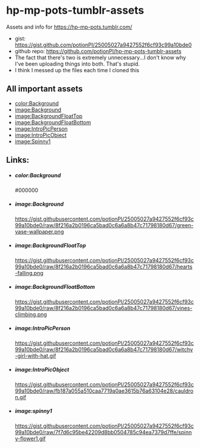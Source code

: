 # hp-mp-pots-tumblr-assets
Assets and info for https://hp-mp-pots.tumblr.com/
- gist: https://gist.github.com/potionPI/25005027a9427552f6cf93c99a10bde0
- github repo: https://github.com/potionPI/hp-mp-pots-tumblr-assets
- The fact that there's two is extremely unnecessary...I don't know why I've been uploading things into both. That's stupid.
- I think I messed up the files each time I cloned this

## All important assets
- [color:Background](#colorbackground)
- [image:Background](#imagebackground)
- [image:BackgroundFloatTop](#imagebackgroundfloattop)
- [image:BackgroundFloatBottom](#imagebackgroundfloatbottom)
- [image:IntroPicPerson](#imageintropicperson)
- [image:IntroPicObject](#imageintropicobject)
- [image:Spinny1](#imagespinny1)

## Links:
- ##### color:Background
  #000000

- ##### image:Background
  https://gist.githubusercontent.com/potionPI/25005027a9427552f6cf93c99a10bde0/raw/8f216a2b0196ca5bad0c6a6a8b47c71798180d67/green-vase-wallpaper.png

- ##### image:BackgroundFloatTop
  https://gist.githubusercontent.com/potionPI/25005027a9427552f6cf93c99a10bde0/raw/8f216a2b0196ca5bad0c6a6a8b47c71798180d67/hearts-falling.png

- ##### image:BackgroundFloatBottom
  https://gist.githubusercontent.com/potionPI/25005027a9427552f6cf93c99a10bde0/raw/8f216a2b0196ca5bad0c6a6a8b47c71798180d67/vines-climbing.png

- ##### image:IntroPicPerson
  https://gist.githubusercontent.com/potionPI/25005027a9427552f6cf93c99a10bde0/raw/8f216a2b0196ca5bad0c6a6a8b47c71798180d67/witchy-girl-with-hat.gif

- ##### image:IntroPicObject
  https://gist.githubusercontent.com/potionPI/25005027a9427552f6cf93c99a10bde0/raw/fb187a055a510caa7719a0ae3615b76a63104e28/cauldron.gif

- ##### image:spinny1
  https://gist.githubusercontent.com/potionPI/25005027a9427552f6cf93c99a10bde0/raw/7f7d6c95be42209d8bb0504785c94ea7379d7ffe/spinny-flower1.gif
